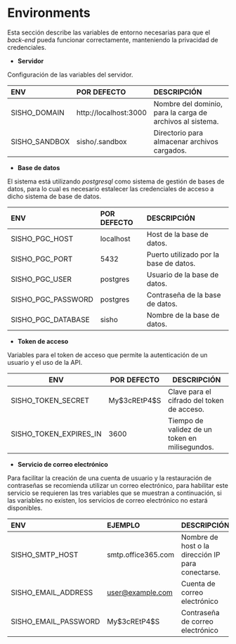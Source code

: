 # Environments

Esta sección describe las variables de entorno necesarias para que el _back-end_ pueda funcionar correctamente, manteniendo la privacidad de credenciales.

- **Servidor**

Configuración de las variables del servidor.

| ENV           | POR DEFECTO           | DESCRIPCIÓN                                               |
| :------------ | :-------------------- | :-------------------------------------------------------- |
| SISHO_DOMAIN  | http://localhost:3000 | Nombre del dominio, para la carga de archivos al sistema. |
| SISHO_SANDBOX | sisho/.sandbox        | Directorio para almacenar archivos cargados.              |

- **Base de datos**

El sistema está utilizando _postgresql_ como sistema de gestión de bases de datos, para lo cual es necesario estalecer las credenciales de acceso a dicho sistema de base de datos.

| ENV                | POR DEFECTO | DESCRIPCIÓN                            |
| :----------------- | :---------- | :------------------------------------- |
| SISHO_PGC_HOST     | localhost   | Host de la base de datos.              |
| SISHO_PGC_PORT     | 5432        | Puerto utilizado por la base de datos. |
| SISHO_PGC_USER     | postgres    | Usuario de la base de datos.           |
| SISHO_PGC_PASSWORD | postgres    | Contraseña de la base de datos.        |
| SISHO_PGC_DATABASE | sisho       | Nombre de la base de datos.            |

- **Token de acceso**

Variables para el token de acceso que permite la autenticación de un usuario y el uso de la API.

| ENV                    | POR DEFECTO    | DESCRIPCIÓN                                    |
| ---------------------- | -------------- | ---------------------------------------------- |
| SISHO_TOKEN_SECRET     | My\$3cREtP4\$S | Clave para el cifrado del token de acceso.     |
| SISHO_TOKEN_EXPIRES_IN | 3600           | Tiempo de validez de un token en milisegundos. |

- **Servicio de correo electrónico**

Para facilitar la creación de una cuenta de usuario y la restauración de contraseñas se recomienda utilizar un correo electrónico, para habilitar este servicio se requieren las tres variables que se muestran a continuación, si las variables no existen, los servicios de correo electrónico no estará disponibles.

| ENV                  | EJEMPLO            | DESCRIPCIÓN                                       |
| :------------------- | :----------------- | :------------------------------------------------ |
| SISHO_SMTP_HOST      | smtp.office365.com | Nombre de host o la dirección IP para conectarse. |
| SISHO_EMAIL_ADDRESS  | user@example.com   | Cuenta de correo electrónico                      |
| SISHO_EMAIL_PASSWORD | My\$3cREtP4\$S     | Contraseña de correo electrónico                  |
